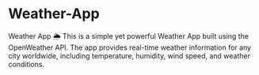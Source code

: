 # Weather-App
Weather App 🌦️ This is a simple yet powerful Weather App built using the OpenWeather API. The app provides real-time weather information for any city worldwide, including temperature, humidity, wind speed, and weather conditions.
